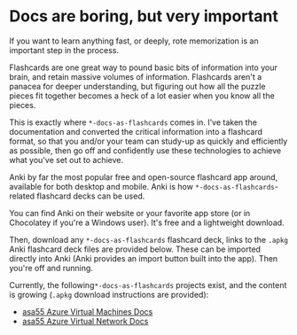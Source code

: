 
# Docs are boring, but very important

If you want to learn anything fast, or deeply, rote memorization is an important step in the process.

Flashcards are one great way to pound basic bits of information into your brain, and retain massive volumes of information. Flashcards aren't a panacea for deeper understanding, but figuring out how all the puzzle pieces fit together becomes a heck of a lot easier when you know all the pieces.

This is exactly where `*-docs-as-flashcards` comes in. I've taken the documentation and converted the critical information into a flashcard format, so that you and/or your team can study-up as quickly and efficiently as possible, then go off and confidently use these technologies to achieve what you've set out to achieve.

Anki by far the most popular free and open-source flashcard app around, available for both desktop and mobile. Anki is how `*-docs-as-flashcards`-related flashcard decks can be used.

You can find Anki on their website or your favorite app store (or in Chocolatey if you're a Windows user). It's free and a lightweight download.

Then, download any `*-docs-as-flashcards` flashcard deck, links to the `.apkg` Anki flashcard deck files are provided below. These can be imported directly into Anki (Anki provides an import button built into the app). Then you're off and running.

Currently, the following`*-docs-as-flashcards` projects exist, and the content is growing (`.apkg` download instructions are provided):

- [asa55 Azure Virtual Machines Docs](https://github.com/asa55/azure-virtual-machines-docs-as-flashcards/releases)
- [asa55 Azure Virtual Network Docs](https://github.com/asa55/azure-virtual-network-docs-as-flashcards/releases)
